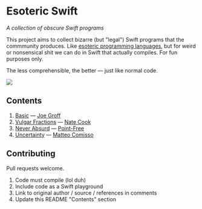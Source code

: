 # Esoteric Swift

*A collection of obscure Swift programs*

This project aims to collect bizarre (but "legal") Swift programs that the commmunity produces. Like [esoteric programming languages](https://en.wikipedia.org/wiki/Esoteric_programming_language), but for weird or nonsensical shit we can do in Swift that actually compiles. For fun purposes only.

The less comprehensible, the better — just like normal code.

![](https://i.imgur.com/rSO2L7n.png)

## Contents

1. [Basic](/source/basic.playground/Contents.swift) — [Joe Groff](https://twitter.com/jckarter/status/1093180314526965760)
1. [Vulgar Fractions](/master/source/vulgar_fractions.playground/Contents.swift) — [Nate Cook](https://twitter.com/nnnnnnnn/status/1093576263414018048)
1. [Never Absurd](/source/never_absurd.playground/Contents.swift) — [Point-Free](https://twitter.com/pointfreeco)
1. [Uncertainty](/source/uncertainty.playground/Contents.swift) — [Matteo Comisso](https://twitter.com/teomatteo89)

## Contributing

Pull requests welcome. 

1. Code must compile (lol duh)
1. Include code as a Swift playground
2. Link to original author / source / references in comments
3. Update this README "Contents" section
